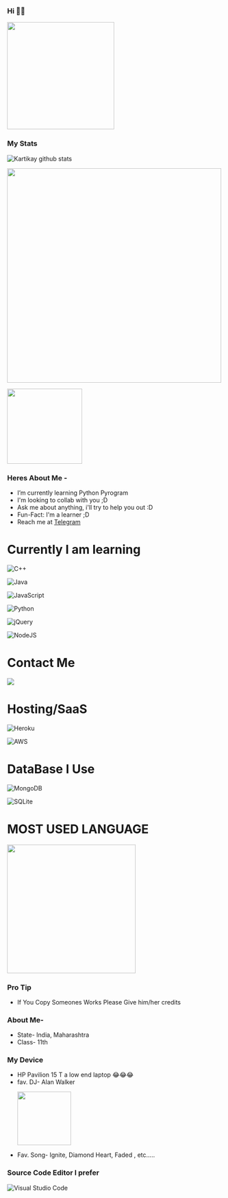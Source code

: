 ### Hi 👋👋

<img align='centre' src='https://media1.tenor.com/images/73c30c771d758437b67f727452b73f4e/tenor.gif' width='250"'>

### My Stats
![Kartikay github stats](https://github-readme-stats.vercel.app/api?username=Kartikay22&show_icons=true&theme=midnight-purple)

<img src='https://github-readme-streak-stats.herokuapp.com/?user=Kartikay22&theme=midnight-purple&show_icon=true' width='500"'></p> <img src='https://komarev.com/ghpvc/?username=Kartikay22&label=My%20Profile%20Views&color=blueviolet&style=plastic' width='175"'></p>


### Heres About Me -


- I’m currently learning Python Pyrogram
- I'm looking to collab with you ;D
- Ask me about anything, i'll try to help you out :D
- Fun-Fact: I'm a learner ;D
- Reach me at [Telegram](https://t.me/Kartikay_bhasin)


# Currently I am learning

![C++](https://img.shields.io/badge/c++-%2300599C.svg?style=for-the-badge&logo=c%2B%2B&logoColor=whitez)

![Java](https://img.shields.io/badge/java-%23ED8B00.svg?style=for-the-badge&logo=java&logoColor=white)

![JavaScript](https://img.shields.io/badge/javascript-%23323330.svg?style=for-the-badge&logo=javascript&logoColor=%23F7DF1E)

![Python](https://img.shields.io/badge/python-3670A0?style=for-the-badge&logo=python&logoColor=ffdd54)

![jQuery](https://img.shields.io/badge/jquery-%230769AD.svg?style=for-the-badge&logo=jquery&logoColor=white)

![NodeJS](https://img.shields.io/badge/node.js-6DA55F?style=for-the-badge&logo=node.js&logoColor=white)



# Contact Me 

<a href="https://t.me/Kartikay_bhasin"><img src="https://img.shields.io/badge/Telegram-2CA5E0?style=for-the-badge&logo=telegram&logoColor=white"></a>
# Hosting/SaaS

![Heroku](https://img.shields.io/badge/heroku-%23430098.svg?style=for-the-badge&logo=heroku&logoColor=white)

![AWS](https://img.shields.io/badge/AWS-%23FF9900.svg?style=for-the-badge&logo=amazon-aws&logoColor=white)

# DataBase I Use

![MongoDB](https://img.shields.io/badge/MongoDB-%234ea94b.svg?style=for-the-badge&logo=mongodb&logoColor=white)

![SQLite](https://img.shields.io/badge/sqlite-%2307405e.svg?style=for-the-badge&logo=sqlite&logoColor=white)

# MOST USED LANGUAGE
<img src='https://github-readme-stats.vercel.app/api/top-langs/?username=Kartikay22&theme=midnight-purple' width='300"' height='300"'></p><p align ="middle">
### Pro Tip
  
  
- If You Copy Someones Works Please Give him/her credits
  
### About Me-
- State- India, Maharashtra
- Class- 11th
  
  
### My Device
- HP Pavilion 15 T a low end laptop 😂😂😂
- fav. DJ- Alan Walker <p align='centre'><a href='https://www.instagram.com/alanwalkermusic/'><img src='https://telegra.ph/file/379a29bcd73a448e0aa33.jpg' width='125"'></a></p>
- Fav. Song- Ignite, Diamond Heart, Faded , etc.....
### Source Code Editor  I prefer
![Visual Studio Code](https://img.shields.io/badge/Visual%20Studio%20Code-0078d7.svg?style=for-the-badge&logo=visual-studio-code&logoColor=white)




